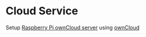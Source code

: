 # Cloud Service

Setup [Raspberry Pi ownCloud server](https://thepi.io/how-to-set-up-a-raspberry-pi-owncloud-server/) using [ownCloud](https://github.com/owncloud)
